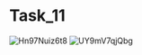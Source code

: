 # Task_11
![Hn97Nuiz6t8](https://user-images.githubusercontent.com/90568044/147937250-d58132f1-b671-4e04-a646-5e5b02fc3b64.jpg)
![UY9mV7qjQbg](https://user-images.githubusercontent.com/90568044/147937277-f0df069d-cfb9-40de-b72c-e4aae241e854.jpg)
